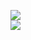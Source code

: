 [![](https://img.shields.io/badge/Made%20With-Github%20Spray-lightgrey.svg?style=for-the-badge&logo=github)](https://github.com/Annihil/github-spray#2115)  
[![](https://i.imgur.com/2DrTn0Z.gif)](https://github.com/Annihil/github-spray)